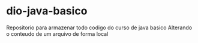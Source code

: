 # dio-java-basico
Repositorio para armazenar todo codigo do curso de java basico
Alterando o conteudo de um arquivo de forma local
